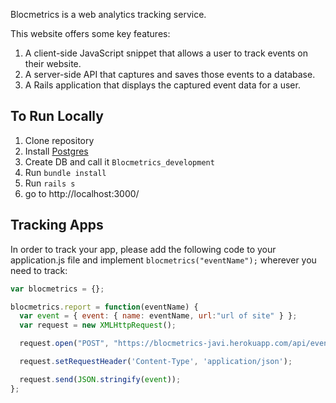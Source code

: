 
Blocmetrics is a web analytics tracking service.

This website offers some key features:
1. A client-side JavaScript snippet that allows a user to track events on their website.
2. A server-side API that captures and saves those events to a database.
3. A Rails application that displays the captured event data for a user.


To Run Locally
---------------
1. Clone repository
2. Install [Postgres](http://postgresapp.com/)
3. Create DB and call it ```Blocmetrics_development```
4. Run ```bundle install```
5. Run ```rails s```
6. go to http://localhost:3000/




Tracking Apps
---------------
In order to track your app, please add the following code to your application.js file and implement ```blocmetrics("eventName");``` wherever you need to track:

```js
var blocmetrics = {};

blocmetrics.report = function(eventName) {
  var event = { event: { name: eventName, url:"url of site" } };
  var request = new XMLHttpRequest();

  request.open("POST", "https://blocmetrics-javi.herokuapp.com/api/events", true);

  request.setRequestHeader('Content-Type', 'application/json');

  request.send(JSON.stringify(event));
};
```
